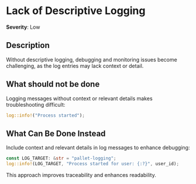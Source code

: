 # Lack of Descriptive Logging

**Severity**: Low

## Description

Without descriptive logging, debugging and monitoring issues become challenging, as the log entries may lack context or
detail.

## What should not be done

Logging messages without context or relevant details makes troubleshooting difficult:

```rust
log::info!("Process started");
```

## What Can Be Done Instead

Include context and relevant details in log messages to enhance debugging:

```rust
const LOG_TARGET: &str = "pallet-logging";
log::info!(LOG_TARGET, "Process started for user: {:?}", user_id);
```

This approach improves traceability and enhances readability.
